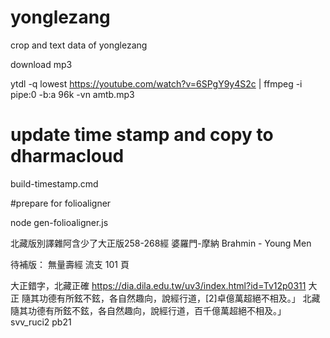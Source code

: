 # yonglezang
crop and text data of yonglezang

download mp3



ytdl -q lowest https://youtube.com/watch?v=6SPgY9y4S2c | ffmpeg -i pipe:0 -b:a 96k -vn amtb.mp3






# update time stamp and copy to dharmacloud
build-timestamp.cmd

#prepare for folioaligner

node gen-folioaligner.js

北藏版別譯雜阿含少了大正版258-268經 婆羅門-摩納 Brahmin - Young Men


待補版：
無量壽經 流支 101 頁


大正錯字，北藏正確
https://dia.dila.edu.tw/uv3/index.html?id=Tv12p0311
大正  隨其功德有所鉉不鉉，各自然趣向，說經行道，[2]卓億萬超絕不相及。」
北藏 隨其功德有所鉉不鉉，各自然趣向，說經行道，百千億萬超絕不相及。」  svv_ruci2  pb21